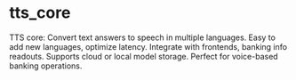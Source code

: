 # tts_core
TTS core: Convert text answers to speech in multiple languages. Easy to add new languages, optimize latency. Integrate with frontends, banking info readouts. Supports cloud or local model storage. Perfect for voice-based banking operations.
